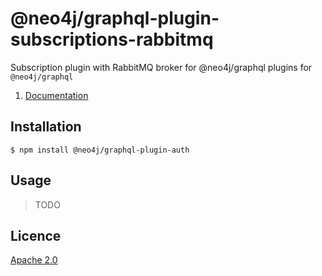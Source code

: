 # @neo4j/graphql-plugin-subscriptions-rabbitmq

Subscription plugin with RabbitMQ broker for @neo4j/graphql plugins for `@neo4j/graphql`

1. [Documentation](https://neo4j.com/docs/graphql-manual/current/auth/)

## Installation

```
$ npm install @neo4j/graphql-plugin-auth
```

## Usage

> TODO

## Licence

[Apache 2.0](https://github.com/neo4j/graphql/blob/master/packages/graphql-plugin-auth/LICENSE.txt)
